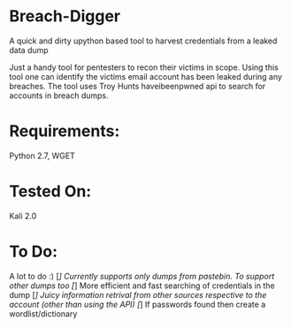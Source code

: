 # Breach-Digger
A quick and dirty upython based tool to harvest credentials from a leaked data dump

Just a handy tool for pentesters to recon their victims in scope. Using this tool one can identify the victims email account has been leaked during any breaches. The tool uses Troy Hunts haveibeenpwned api to search for accounts in breach dumps. 

Requirements:
==============
Python 2.7, 
WGET

Tested On:
===========
Kali 2.0

To Do:
=======
A lot to do :)
[*] Currently supports only dumps from pastebin. To support other dumps too
[*] More efficient and fast searching of credentials in the dump
[*] Juicy information retrival from other sources respective to the account (other than using the API)
[*] If passwords found then create a wordlist/dictionary

